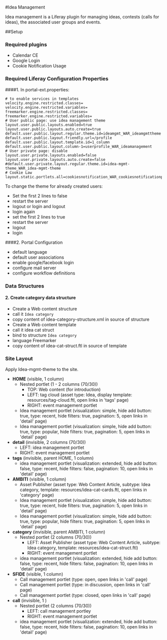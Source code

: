 #Idea Management

Idea management is a Liferay plugin for managing ideas, contests (calls for ideas), the associated user groups and events.

##Setup

### Required plugins
- Calendar CE
- Google Login
- Cookie Notification Usage

### Required Liferay Configuration Properties

####1. In portal-ext.properties:
```
# to enable services in templates
velocity.engine.restricted.classes=
velocity.engine.restricted.variables=
freemarker.engine.restricted.classes=
freemarker.engine.restricted.variables=
# User public page: use idea management theme
layout.user.public.layouts.enabled=true
layout.user.public.layouts.auto.create=true
default.user.public.layout.regular.theme.id=ideamgmt_WAR_ideamgmttheme
default.user.public.layout.friendly.url=/profile
default.user.public.layout.template.id=1_column
default.user.public.layout.column-1=userprofile_WAR_ideamanagement
# User private page: disable
layout.user.private.layouts.enabled=false
layout.user.private.layouts.auto.create=false
#default.user.private.layout.regular.theme.id=idea-mgmt-theme_WAR_idea-mgmt-theme
# Cookie Law
layout.static.portlets.all=cookiesnotification_WAR_cookiesnotificationportlet
```
To change the theme for already created users:

  - Set the first 2 lines to false
  - restart the server
  - logout or login and logout
  - login again
  - set the first 2 lines to true
  - restart the server
  - logout
  - login

####2. Portal Configuration
- default language
- default user associations
- enable google/facebook login
- configure mail server
- configure workflow definitions

### Data Structures

#### 2. Create category data structure

- Create a Web content structure
- call it `Idea category`
- copy content of idea-category-structure.xml in source of structure
- Create a Web content template
- call it idea cat struct
- bind to structure `Idea category`
- language Freemarker
- copy content of idea-cat-struct.ftl in source of template

### Site Layout

Apply Idea-mgmt-theme to the site.

- **HOME** (visible, 1 column)
  * Nested portlet (1 - 2 columns (70/30))
    * TOP: Web content (for introduction)
    * LEFT: tag cloud (asset type: Idea, display template: resources/tag-cloud.ftl, open links in 'tags' page)
    * RIGHT: event management portlet
  * Idea management portlet (visualization: simple, hide add button: true, type: recent, hide filters: true, pagination: 5, open links in 'detail' page)
  * Idea management portlet (visualization: simple, hide add button: true, type: popular, hide filters: true, pagination: 5, open links in 'detail' page)
- **detail** (invisible, 2 columns (70/30))
  * LEFT: idea management portlet
  * RIGHT: event management portlet
- **tags** (invisible, parent HOME, 1 column)
  * idea management portlet (visualization: extended, hide add button: false, type: recent, hide filters: false, pagination: 10, open links in 'detail' page)
- **AMBITI** (visible, 1 column)
  * Asset Publisher (asset type: Web Content Article, subtype: Idea category, template: resources/idea-cat-cards.ftl, open links in 'category' page)
  * Idea management portlet (visualization: simple, hide add button: true, type: recent, hide filters: true, pagination: 5, open links in 'detail' page)
  * Idea management portlet (visualization: simple, hide add button: true, type: popular, hide filters: true, pagination: 5, open links in 'detail' page)
- **category** (invisible, parent AMBITI, 1 column)
  * Nested portlet (2 columns (70/30))
    * LEFT: Asset Publisher (asset type: Web Content Article, subtype: Idea category, template: resources/idea-cat-struct.ftl)
    * RIGHT: event management portlet
  * idea management portlet (visualization: extended, hide add button: false, type: recent, hide filters: false, pagination: 10, open links in 'detail' page)
- **SFIDE** (visible, 1 column)
  * Call management portlet (type: open, open links in 'call' page)
  * Call management portlet (type: in discussion, open links in 'call' page)
  * Call management portlet (type: closed, open links in 'call' page)
- **call** (invisible, 1 )  
  * Nested portlet (2 columns (70/30))
    * LEFT: call management portley
    * RIGHT: event management portlet
  * idea management portlet (visualization: extended, hide add button: false, type: recent, hide filters: false, pagination: 10, open links in 'detail' page)

  


